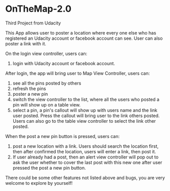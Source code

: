 # OnTheMap-2.0
Third Project from Udacity

This App allows user to poster a location where every one else who has registered an Udacity account or facebook account can see.
User can also poster a link with it.

On the login view controller, users can:
1. login with Udacity account or facebook account.


After login, the app will bring user to Map View Controller, users can:
1. see all the pins posted by others
2. refresh the pins
3. poster a new pin
4. switch the view controller to the list, where all the users who posted a pin will show up on a table view.
5. select a pin, a pin's callout will show up with users name and the link user posted. Press the callout will bring user to the link others posted. Users can also go to the table view controller to select the link other posted.

When the post a new pin button is pressed, users can:
1. post a new location with a link. Users should search the location first, then after confirmed the location, users will enter a link, then post it.
2. If user already had a post, then an alert view controller will pop out to ask the user whether to cover the last post with this new one after user pressed the post a new pin button.


There could be some other features not listed above and bugs, you are very welcome to explore by yourself!
